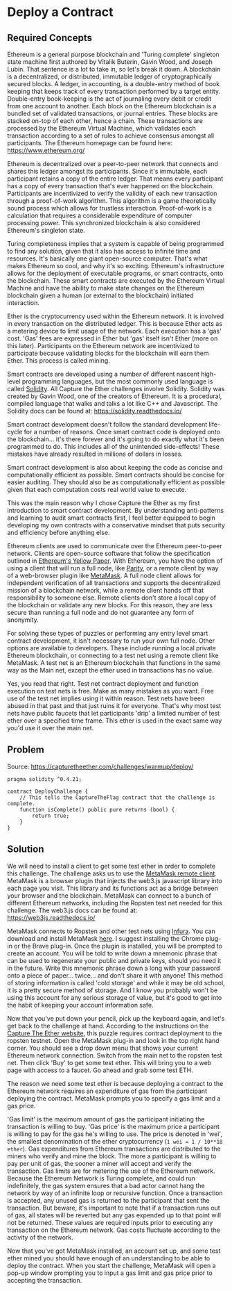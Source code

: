 # Deploy a Contract

## Required Concepts

Ethereum is a general purpose blockchain and 'Turing complete' singleton state machine first authored by Vitalik Buterin, Gavin Wood, and Joseph Lubin. That sentence is a lot to take in, so let's break it down. A blockchain is a decentralized, or distributed, immutable ledger of cryptographically secured blocks. A ledger, in accounting, is a double-entry method of book keeping that keeps track of every transaction performed by a target entity. Double-entry book-keeping is the act of journaling every debit or credit from one account to another. Each block on the Ethereum blockchain is a bundled set of validated transactions, or journal entries. These blocks are stacked on-top of each other, hence a chain. These transactions are processed by the Ethereum Virtual Machine, which validates each transaction according to a set of rules to achieve consensus amongst all participants. The Ethereum homepage can be found here: https://www.ethereum.org/

Ethereum is decentralized over a peer-to-peer network that connects and shares this ledger amongst its participants. Since it's immutable, each participant retains a copy of the entire ledger. That means every participant has a copy of every transaction that's ever happened on the blockchain. Participants are incentivized to verify the validity of each new transaction through a proof-of-work algorithm. This algorithm is a game theoretically sound process which allows for trustless interaction. Proof-of-work is a calculation that requires a considerable expenditure of computer processing power. This synchronized blockchain is also considered Ethereum's singleton state.

Turing completeness implies that a system is capable of being programmed to find any solution, given that it also has access to infinite time and resources. It's basically one giant open-source computer. That's what makes Ethereum so cool, and why it's so exciting. Ethereum's infrastructure allows for the deployment of executable programs, or smart contracts, onto the blockchain. These smart contracts are executed by the Ethereum Virtual Machine and have the ability to make state changes on the Ethereum blockchain given a human (or external to the blockchain) initiated interaction.

Ether is the cryptocurrency used within the Ethereum network. It is involved in every transaction on the distributed ledger. This is because Ether acts as a metering device to limit usage of the network. Each execution has a 'gas' cost. 'Gas' fees are expressed in Ether but 'gas' itself isn't Ether (more on this later). Participants on the Ethereum network are incentivized to participate because validating blocks for the blockchain will earn them Ether. This process is called mining.

Smart contracts are developed using a number of different nascent high-level programming languages, but the most commonly used language is called [Solidity](https://github.com/ethereum/solidity). All Capture the Ether challenges involve Solidity. Solidity was created by Gavin Wood, one of the creators of Ethereum. It is a procedural, compiled language that walks and talks a lot like C++ and Javascript. The Solidity docs can be found at: https://solidity.readthedocs.io/

Smart contract development doesn't follow the standard development life-cycle for a number of reasons. Once smart contract code is deployed onto the blockchain... it's there forever and it's going to do exactly what it's been programmed to do. This includes all of the unintended side-effects! These mistakes have already resulted in millions of dollars in losses.

Smart contract development is also about keeping the code as concise and computationally efficient as possible. Smart contracts should be concise for easier auditing. They should also be as computationally efficient as possible given that each computation costs real world value to execute.

This was the main reason why I chose Capture the Ether as my first introduction to smart contract development. By understanding anti-patterns and learning to audit smart contracts first, I feel better equipped to begin developing my own contracts with a conservative mindset that puts security and efficiency before anything else.

Ethereum clients are used to communicate over the Ethereum peer-to-peer network. Clients are open-source software that follow the specification outlined in [Ethereum's Yellow Paper](https://ethereum.github.io/yellowpaper/paper.pdf). With Ethereum, you have the option of using a client that will run a full node, like [Parity](https://paritytech.io/), or a remote client by way of a web-browser plugin like [MetaMask](https://metamask.io/). A full node client allows for independent verification of all transactions and supports the decentralized mission of a blockchain network, while a remote client hands off that responsibility to someone else. Remote clients don't store a local copy of the blockchain or validate any new blocks. For this reason, they are less secure than running a full node and do not guarantee any form of anonymity.

For solving these types of puzzles or performing any entry level smart contract development, it isn't necessary to run your own full node. Other options are available to developers. These include running a local private Ethereum blockchain, or connecting to a test net using a remote client like MetaMask. A test net is an Ethereum blockchain that functions in the same way as the Main net, except the ether used in transactions has no value.

Yes, you read that right. Test net contract deployment and function execution on test nets is free. Make as many mistakes as you want. Free use of the test net implies using it within reason. Test nets have been abused in that past and that just ruins it for everyone. That's why most test nets have public faucets that let participants 'drip' a limited number of test ether over a specified time frame. This ether is used in the exact same way you'd use it over the main net.

## Problem

Source: https://capturetheether.com/challenges/warmup/deploy/
```
pragma solidity ^0.4.21;

contract DeployChallenge {
    // This tells the CaptureTheFlag contract that the challenge is complete.
    function isComplete() public pure returns (bool) {
        return true;
    }
}
```

## Solution

We will need to install a client to get some test ether in order to complete this challenge. The challenge asks us to use the [MetaMask remote client](https://metamask.io/). MetaMask is a browser plugin that injects the web3.js javascript library into each page you visit. This library and its functions act as a bridge between your browser and the blockchain. MetaMask can connect to a bunch of different Ethereum networks, including the Ropsten test net needed for this challenge.
The web3.js docs can be found at: https://web3js.readthedocs.io/

MetaMask connects to Ropsten and other test nets using [Infura](https://infura.io/). You can download and install MetaMask [here](https://metamask.io/). I suggest installing the Chrome plug-in or the Brave plug-in. Once the plugin is installed, you will be prompted to create an account. You will be told to write down a mnemonic phrase that can be used to regenerate your public and private keys, should you need it in the future. Write this mnemonic phrase down a long with your password onto a piece of paper... twice... and don't share it with anyone! This method of storing information is called 'cold storage' and while it may be old school, it is a pretty secure method of storage. And I know you probably won't be using this account for any serious storage of value, but it's good to get into the habit of keeping your account information safe.

Now that you've put down your pencil, pick up the keyboard again, and let's get back to the challenge at hand. According to the instructions on the [Capture The Ether website](https://capturetheether.com/challenges/warmup/deploy/), this puzzle requires contract deployment to the ropsten testnet.
Open the MetaMask plug-in and look in the top right hand corner. You should see a drop down menu that shows your current Ethereum network connection. Switch from the main net to the ropsten test net. Then click 'Buy' to get some test ether. This will bring you to a web page with access to a faucet. Go ahead and grab some test ETH.

The reason we need some test ether is because deploying a contract to the Ethereum network requires an expenditure of gas from the participant deploying the contract. MetaMask prompts you to specify a gas limit and a gas price.

'Gas limit' is the maximum amount of gas the participant initiating the transaction is willing to buy. 'Gas price' is the maximum price a participant is willing to pay for the gas he's willing to use. The price is denoted in 'wei', the smallest denomination of the ether cryptocurrency (```1 wei = 1 / 10**18 ether```). Gas expenditures from Ethereum transactions are distributed to the miners who verify and mine the block. The more a participant is willing to pay per unit of gas, the sooner a miner will accept and verify the transaction. Gas limits are for metering the use of the Ethereum network. Because the Ethereum Network is Turing complete, and could run indefinitely, the gas system ensures that a bad actor cannot hang the network by way of an infinite loop or recursive function. Once a transaction is accepted, any unused gas is returned to the participant that sent the transaction. But beware, it's important to note that if a transaction runs out of gas, all states will be reverted but any gas expended up to that point will not be returned. These values are required inputs prior to executing any transaction on the Ethereum network. Gas costs fluctuate according to the activity of the network.

Now that you've got MetaMask installed, an account set up, and some test ether mined you should have enough of an understanding to be able to deploy the contract. When you start the challenge, MetaMask will open a pop-up window prompting you to input a gas limit and gas price prior to accepting the transaction.
